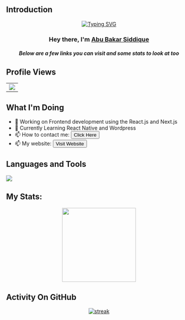 ## Introduction
<p align="center">
<a href="https://git.io/typing-svg"><img src="https://readme-typing-svg.demolab.com?font=Fira+Code&pause=1000&color=F7D731&center=true&vCenter=true&random=false&width=435&lines=Front+End+Web+Developer](https://readme-typing-svg.demolab.com?font=Times&weight=700&size=24&pause=1000&color=F70000&background=FFFFFF00&center=true&vCenter=true&random=false&width=435&lines=MERN+Stack+Developer;React+Native+Developer" alt="Typing SVG" /></a>
</p>
<h3 align="center">Hey there, I'm <a href="https://github.com/abubakarnangrii">Abu Bakar Siddique</a></h3>
<h5 align="center">Below are a few links you can visit and some stats to look at too</h5>

## Profile Views
  <table>
    <tr>
      <td>
         <a href="https://github.com/abubakarnangrii"> <img src="https://komarev.com/ghpvc/?username=abubakarnangrii&style=for-the-badge&color=brightgreen"> </a>
      </td>
    </tr>
  </table>


## What I'm Doing

- 🔭 Working on Frontend development using the React.js and Next.js
- 🌱 Currently Learning React Native and Wordpress
- 📫 How to contact me: <a href="https://linktr.ee/abubakarnangri"><button>Click Here</button></a>
- 📫 My website: <a href="https://abubakar-siddiquee.netlify.app/"><button>Visit Website</button></a>

## Languages and Tools

<p align="left"> <a href="https://github.com/abubakarnangrii"><img src="https://skillicons.dev/icons?i=html,css,js,bootstrap,tailwind,react,redux,express,nodejs,mongodb,postman,ubuntu,vscode,git,github,figma"> </a> </p>

## My Stats:
<p align="center">
<img height="200px" src="https://github-readme-stats.vercel.app/api?username=abubakarnangrii&hide_border=true&show_icons=true&count_private=true&theme=gruvbox&bg_color=151515">
</p>

## Activity On GitHub

<p align="center">
  <a href="https://github.com/abubakarnangrii">      
<img title="stats" alt="streak" src="https://github-readme-streak-stats.herokuapp.com/?user=abubakarnangrii&theme=dark&hide_border=true&stroke=f53b3b"/>
</a> 
</p>


